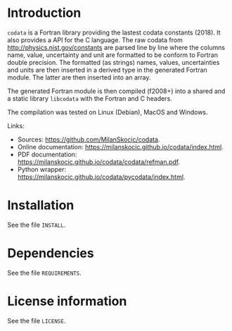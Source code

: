 # Introduction

`codata` is a Fortran library providing the lastest codata constants (2018).
It also provides a API for the C language. 
The raw codata from http://physics.nist.gov/constants are parsed line by line
where the columns name, value, uncertainty and unit are formatted to be conform to Fortran double precision.
The formatted (as strings) names, values, uncertainties and units are then inserted in a 
derived type in the generated Fortran module. The latter are then inserted into an array.

The generated Fortran module is then compiled (f2008+) into a shared and a static library `libcodata` with the Fortran and C headers. 

The compilation was tested on Linux (Debian), MacOS and Windows.

Links:

* Sources: <https://github.com/MilanSkocic/codata>.
* Online documentation: <https://milanskocic.github.io/codata/index.html>.
* PDF documentation: <https://milanskocic.github.io/codata/codata/refman.pdf>. 
* Python wrapper: <https://milanskocic.github.io/codata/pycodata/index.html>. 


# Installation

See the file `INSTALL`. 


# Dependencies

See the file `REQUIREMENTS`.


# License information

See the file `LICENSE`.
